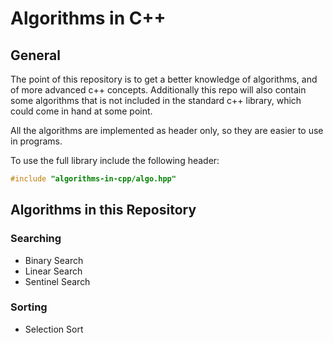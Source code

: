 # Algorithms in C++
## General
The point of this repository is to get a better knowledge of algorithms, and of more advanced c++ concepts. Additionally this repo will also contain some algorithms that is not included in the standard c++ library, which could come in hand at some point.

All the algorithms are implemented as header only, so they are easier to use in programs.

To use the full library include the following header:
```cpp
#include "algorithms-in-cpp/algo.hpp"
```
## Algorithms in this Repository
### Searching
- Binary Search
- Linear Search
- Sentinel Search

### Sorting
- Selection Sort
